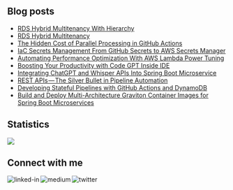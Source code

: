
## Blog posts
<!-- BLOG-POST-LIST:START -->
- [RDS Hybrid Multitenancy With Hierarchy](https://betterprogramming.pub/rds-hybrid-multitenancy-with-hierarchy-5e9812c98183?source=rss-ce7cd5b8b74a------2)
- [RDS Hybrid Multitenancy](https://betterprogramming.pub/rds-hybrid-multitenancy-e13e0c2b3900?source=rss-ce7cd5b8b74a------2)
- [The Hidden Cost of Parallel Processing in GitHub Actions](https://betterprogramming.pub/the-hidden-cost-of-parallel-processing-in-github-actions-63f25b2d5f6a?source=rss-ce7cd5b8b74a------2)
- [IaC Secrets Management From GitHub Secrets to AWS Secrets Manager](https://betterprogramming.pub/iac-secrets-management-from-github-secrets-to-aws-secrets-manager-63bb4fdd5992?source=rss-ce7cd5b8b74a------2)
- [Automating Performance Optimization With AWS Lambda Power Tuning](https://betterprogramming.pub/automating-performance-optimization-with-aws-lambda-power-tuning-d295e7141ecc?source=rss-ce7cd5b8b74a------2)
- [Boosting Your Productivity with Code GPT Inside IDE](https://medium.com/@wenqiglantz/boosting-your-productivity-with-code-gpt-inside-ide-895a31bb7aa2?source=rss-ce7cd5b8b74a------2)
- [Integrating ChatGPT and Whisper APIs Into Spring Boot Microservice](https://betterprogramming.pub/integrating-chatgpt-and-whisper-apis-into-spring-boot-microservice-5545e2ea44fc?source=rss-ce7cd5b8b74a------2)
- [REST APIs — The Silver Bullet in Pipeline Automation](https://betterprogramming.pub/rest-apis-the-silver-bullet-in-pipeline-automation-7dbfbb8a85da?source=rss-ce7cd5b8b74a------2)
- [Developing Stateful Pipelines with GitHub Actions and DynamoDB](https://betterprogramming.pub/developing-stateful-pipelines-with-github-actions-and-dynamodb-3e0076d73819?source=rss-ce7cd5b8b74a------2)
- [Build and Deploy Multi-Architecture Graviton Container Images for Spring Boot Microservices](https://betterprogramming.pub/build-and-deploy-multi-architecture-graviton-container-images-for-spring-boot-microservices-f220d66cb3e3?source=rss-ce7cd5b8b74a------2)
<!-- BLOG-POST-LIST:END -->

## Statistics
<img src="https://github-readme-stats.vercel.app/api?username=wenqiglantz&theme=light">

## Connect with me
[<img align="left" alt="linked-in" src="https://img.shields.io/badge/linkedin-%230077B5.svg?&style=for-the-badge&logo=linkedin&logoColor=white" />](https://www.linkedin.com/in/wenqi-glantz-b5448a5a/)
[<img align="left" alt="medium" src="https://img.shields.io/badge/medium-%2312100E.svg?&style=for-the-badge&logo=medium&logoColor=white" />](https://medium.com/@wenqiglantz)
[<img align="left" alt="twitter" src="https://img.shields.io/badge/Twitter-blue?style=for-the-badge&logo=twitter&logoColor=white" />](https://twitter.com/@wenqi_glantz)
<br>
<br>
